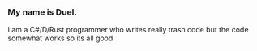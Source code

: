 ### My name is Duel.
I am a C#/D/Rust programmer who writes really trash code but the code somewhat works so its all good
